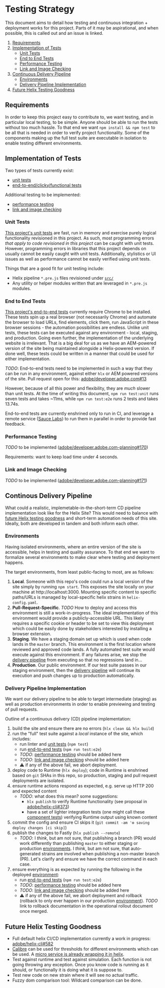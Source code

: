 # Testing Strategy

This document aims to detail how testing and continuous integration + deployment
works for this project. Parts of it may be aspirational, and when possible, this
is called out and an issue is linked.

1. [Requirements](#requirements)
2. [Implementation of Tests](#implementation-of-tests)
    - [Unit Tests](#unit-tests)
    - [End to End Tests](#end-to-end-tests)
    - [Performance Testing](#performance-testing)
    - [Link and Image Checking](#link-and-image-checking)
3. [Continuous Delivery Pipeline](#continous-delivery-pipeline)
    - [Environments](#environments)
    - [Delivery Pipeline Implementation](#delivery-pipeline-implementation)
4. [Future Helix Testing Goodness](#future-helix-testing-goodness)

## Requirements

In order to keep this project easy to contribute to, we want testing, and in particular
local testing, to be simple. Anyone should be able to run the tests without too
much hassle. To that end we want `npm install && npm test` to be all that is needed
in order to verify project functionality. Some of the components making up the
full test suite are executable in isolation to enable testing different
environments.

## Implementation of Tests

Two types of tests currently exist:

- [unit tests](#unit-tests)
- [end-to-end/clicky/functional tests](#end-to-end-tests)

Additional testing to be implemented:

- [performance testing](#performance-testing)
- [link and image checking](#link-and-image-checking)

### Unit Tests

[This project's unit tests](../test/unit) are fast, run in memory and exercise
purely logical functionality revisioned in this project. As such, most programming
errors _that apply to code revisioned in this project_ can be caught with unit
tests. However, programming errors in libraries that this project depends on usually
cannot be easily caught with unit tests. Additionally, stylistics or UI issues
as well as performance cannot be easily verified using unit tests.

Things that are a good fit for unit testing include:

- Helix pipeline `*.pre.js` files revisioned under [`src/`](../src)
- Any utility or helper modules written that are leveraged in `*.pre.js`
    modules.

### End to End Tests

[This project's end-to-end tests](../test/e2e) currently require Chrome to be
installed. These tests spin up a real browser (not necessarily Chrome) and
automate the browser to load URLs, find elements, click them, run JavaScript in
these browser sessions - the automation possibilities are endless. Unlike unit
tests, these tests can be executed against any environment - local, staging, and
production. Going even further, the implementation of the underlying website is
irrelevant. That is a big deal for us as we have an AEM-powered version of the
site being maintained alongside a Helix-powered version. If done well, these
tests could be written in a manner that could be used for either implementation.

*TODO*: End-to-end tests need to be implemented in such a way that they can be
run in any environment, against either `hlx` or AEM powered versions of the
site. Pull request open for this:
[adobe/developer.adobe.com#13](https://github.com/adobe/developer.adobe.com/pull/13)

However, because of all this power and flexibility, they are _much_ slower than
unit tests. At the time of writing this document, `npm run test:unit` runs seven
tests and takes ~11ms, while `npm run test:e2e` runs 2 tests and takes 13.74s.

End-to-end tests are currently enshrined only to run in CI, and leverage a
remote service ([Sauce Labs](https://saucelabs.com)) to run them in parallel in
order to provide fast feedback.

### Performance Testing

*TODO* to be implemented
([adobe/developer.adobe.com-planning#170](https://github.com/adobe/developer.adobe.com-planning/issues/170))

Requirements: want to keep load time under 4 seconds.

### Link and Image Checking

*TODO* to be implemented
([adobe/developer.adobe.com-planning#171](https://github.com/adobe/developer.adobe.com-planning/issues/171))

## Continous Delivery Pipeline

What could a realistic, implemetable-in-the-short-term CD pipeline implementation
look like for the Helix Site? This would need to balance with [future Helix testing goodness](#future-helix-testing-goodness)
and short-term automation needs of this site. Ideally, both are developed in
tandem and both inform each other.

### Environments

Having isolated environments, where an entire version of the site is accessible,
helps in testing and quality assurance. To that end we want to formalize several
environments to make clear where testing and deployment happens.

The target environments, from least public-facing to most, are as follows:

1. **Local**. Someone with this repo's code could run a local version of the
   site simply by running `npm start`. This exposes the site locally on your
   machine at http://localhost:3000. Mounting specific content to specific
   paths/URLs is managed by local-specific helix strains in `helix-config.yaml`.
2. **Pull-Request-Specific**. *TODO* How to deploy and access this environment
   is still a work-in-progress. The ideal implementation of this environment
   would provide a publicly-accessible URL. This likely requires a specific
   cookie or header to be set to view this deployment which could be easily done
   by stakeholders interested by installing a browser extension.
3. **Staging**. We have a staging domain set up which is used when code lands in
   the `master` branch. This environment is the first location where reviewed
   and approved code lands. A fully automated test suite would execute against
   this environment. If any failures arise, we stop the [delivery
   pipeline](#delivery-pipeline-implementation) from executing so that no
   regressions land in...
4. **Production**. Our public environment. If our test suite passes in our
   staging environment, then the [delivery
   pipeline](#delivery-pipeline-implementation) will continue its execution and
   push changes up to production automatically.

### Delivery Pipeline Implementation

We want our delivery pipeline to be able to target intermediate (staging)
as well as production environments in order to enable previewing and testing of
pull requests.

Outline of a continuous delivery (CD) pipeline implementation:

1. build the site and ensure there are no errors (`hlx clean && hlx build`)
2. run the "full" test suite against a _local_ instance of the site, which includes:
    - run linter and [unit tests](#unit-tests) (`npm test`)
    - run [end-to-end tests](#end-to-end-tests) (`npm run test:e2e`)
    - *TODO*: [performance testing](#performance-testing) should be added here
    - *TODO*: [link and image checking](#link-and-image-checking) should be added here
    - ⚠️ if any of the above fail, we abort deployment.
3. deploy code to Runtime (`hlx deploy`); code in Runtime is enshrined based on
   `git` SHAs in this repo, so production, staging and pull request deployments
   are isolated.
4. ensure runtime actions respond as expected, e.g. serve up HTTP 200 and
   expected content
    - *TODO*: what does this mean? some suggestions:
        - `hlx publish` to verify Runtime functionality (see proposal in
            [adobe/helix-cli#373](https://github.com/adobe/helix-cli/issues/373))
        - have a set of lighter integration tests (one might call these
            [component tests](https://martinfowler.com/bliki/ComponentTest.html))
            verifying Runtime output using known content
5. commit the config and ensure CI skips it (`git commit -am '⚙️ saving deploy
    changes [ci skip]`)
6. publish the changes to Fastly (`hlx publish --remote`)
    - *TODO*: I _think_, but am not sure, that publishing a branch (PR) would
        work differently than publishing `master` to either staging or
        production [environments](#environments). I _think_, but am not sure,
        that auto-generated strains are involved when publishing a non-master
        branch (PR). Let's clarify and ensure we have the correct command in
        each case.
7. ensure everything is as expected by running the following in the deployed
   [environment](#environments):
    - run [end-to-end tests](#end-to-end-tests) (`npm run test:e2e`)
    - *TODO*: [performance testing](#performance-testing) should be added here
    - *TODO*: [link and image checking](#link-and-image-checking) should be added here
    - ⚠️ if any of the above fail, we abort deployment and rollback (rollback to
        only ever happen in our production [environment](#environment)). *TODO* link
        to rollback documentation in the operational rollout document once
        merged.

## Future Helix Testing Goodness

- Full default helix CI/CD implementation currently a work in progress:
    [adobe/helix-cli#582](https://github.com/adobe/helix-cli/issues/582)
- [Calibre](https://calibreapp.com) can be used for thresholds for different environments
    which can be used. A [micro service is already wrapping it in helix](https://github.com/adobe/helix-perf).
- Test against runtime and test against simulation. Each function is not going
    throwing any exception. Once you know code is running as it should, or functionally
    it is doing what it is suppose to.
- Test new code on new strain where it will see no actual traffic.
- Fuzzy dom comparison tool: Wildcard comparison can be done.
